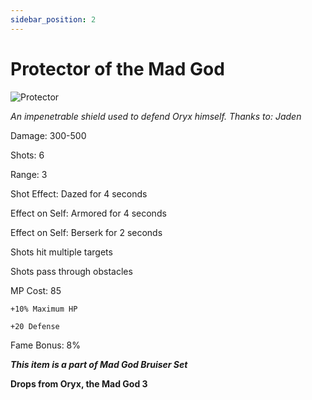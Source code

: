 ```yaml
---
sidebar_position: 2
---
```


# Protector of the Mad God

![Protector](https://vwiki.valorserver.com/api/item/picture/protector%20of%20the%20mad%20god)

<i>An impenetrable shield used to defend Oryx himself. Thanks to: Jaden</i>

Damage: 300-500

Shots: 6

Range: 3

Shot Effect: Dazed for 4 seconds

Effect on Self: Armored for 4 seconds

Effect on Self: Berserk for 2 seconds

Shots hit multiple targets

Shots pass through obstacles

MP Cost: 85

    +10% Maximum HP
    
    +20 Defense
    
Fame Bonus: 8%

***This item is a part of Mad God Bruiser Set***

**Drops from Oryx, the Mad God 3**
